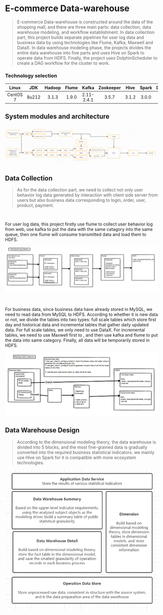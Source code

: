 # E-commerce Data-warehouse

> E-commerce Data-warehouse is constructed around the data of the shopping mall, and there are three main parts: data collection, data warehouse modeling, and workflow establishment. In data collection part, this project builds separate pipelines for user log data and business data by using technologies like Flume, Kafka, Maxwell and DataX. In data warehouse modeling phase, the projects divides the entire data warehouse into five parts and uses Hive on Spark to operate data from HDFS. Finally, the project uses DolphinScheduler to create a DAG workflow for the cluster to work. 

### Technology selection

| Linux| JDK | Hadoop | Flume  | Kafka | Zookeeper | Hive | Spark| DataX | MaxWell | DolphinScheduler|
|:-----:| :-----:| :----: | :----: | :-----:| :----: | :----: | :-----:| :----: | :----: |:----:|
| CentOS 7|8u212 | 3.1.3 | 1.9.0 | 2.11-2.4.1 | 3.5.7 | 3.1.2 | 3.0.0 |  | 1.29.2 | 1.3.9|


## System modules and architecture

![](https://github.com/harry-gao37/E-commerce-Data-warehouse/blob/master/Data_Flow.png)

  
## Data Collection

> As for the data collection part, we need to collect not only user behavior log data generated by interaction with client side server from users but also business data corresponding to login, order, user, product, payment. 

<br>

For user log data, this project firstly use flume to collect user behavior log from web, use kafka to put the data with the same catagory into the same queue, then one flume will consume transmitted data and load them to HDFS.
  
  
![](https://github.com/harry-gao37/E-commerce-Data-warehouse/blob/master/user_behavior_log.png)

<br>

For business data, since business data have already stored in MySQL, we need to read data from MySQL to HDFS. According to whether it is new data or not, we divide the tables into two types: full scale tables which store first day and historical data and incremental tables that gather daily updated data. For full scale tables, we only need to use DataX. For incremental tables, we need to use Maxwell first to , and then use kafka and flume to put the data into same category. Finally, all data will be temporarily stored in HDFS. 
  

![](https://github.com/harry-gao37/E-commerce-Data-warehouse/blob/master/Business_data_collection.png)

## Data Warehouse Design

> According to the dimensional modeling theory, the data warehouse is divided into 5 blocks, and the most fine-grained data is gradually converted into the required business statistical indicators. we mainly use Hive on Spark for it is compatible with more ecosystem technologies. 

![](https://github.com/harry-gao37/E-commerce-Data-warehouse/blob/master/data_warehouse_design.png)


